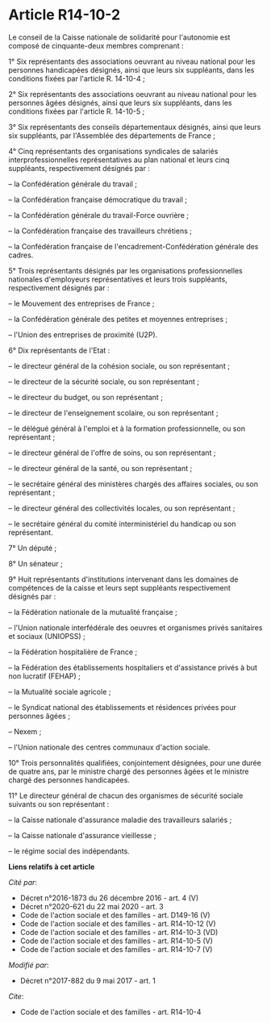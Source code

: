 # Article R14-10-2

Le conseil de la Caisse nationale de solidarité pour l'autonomie est composé de cinquante-deux membres comprenant :

1° Six représentants des associations oeuvrant au niveau national pour les personnes handicapées désignés, ainsi que leurs
six suppléants, dans les conditions fixées par l'article R. 14-10-4 ;

2° Six représentants des associations oeuvrant au niveau national pour les personnes âgées désignés, ainsi que leurs six
suppléants, dans les conditions fixées par l'article R. 14-10-5 ;

3° Six représentants des conseils départementaux désignés, ainsi que leurs six suppléants, par l'Assemblée des départements
de France ;

4° Cinq représentants des organisations syndicales de salariés interprofessionnelles représentatives au plan national et
leurs cinq suppléants, respectivement désignés par :

– la Confédération générale du travail ;

– la Confédération française démocratique du travail ;

– la Confédération générale du travail-Force ouvrière ;

– la Confédération française des travailleurs chrétiens ;

– la Confédération française de l'encadrement-Confédération générale des cadres.

5° Trois représentants désignés par les organisations professionnelles nationales d'employeurs représentatives et leurs trois
suppléants, respectivement désignés par :

– le Mouvement des entreprises de France ;

– la Confédération générale des petites et moyennes entreprises ;

– l'Union des entreprises de proximité (U2P).

6° Dix représentants de l'Etat :

– le directeur général de la cohésion sociale, ou son représentant ;

– le directeur de la sécurité sociale, ou son représentant ;

– le directeur du budget, ou son représentant ;

– le directeur de l'enseignement scolaire, ou son représentant ;

– le délégué général à l'emploi et à la formation professionnelle, ou son représentant ;

– le directeur général de l'offre de soins, ou son représentant ;

– le directeur général de la santé, ou son représentant ;

– le secrétaire général des ministères chargés des affaires sociales, ou son représentant ;

– le directeur général des collectivités locales, ou son représentant ;

– le secrétaire général du comité interministériel du handicap ou son représentant.

7° Un député ;

8° Un sénateur ;

9° Huit représentants d'institutions intervenant dans les domaines de compétences de la caisse et leurs sept suppléants
respectivement désignés par :

– la Fédération nationale de la mutualité française ;

– l'Union nationale interfédérale des oeuvres et organismes privés sanitaires et sociaux (UNIOPSS) ;

– la Fédération hospitalière de France ;

– la Fédération des établissements hospitaliers et d'assistance privés à but non lucratif (FEHAP) ;

– la Mutualité sociale agricole ;

– le Syndicat national des établissements et résidences privées pour personnes âgées ;

– Nexem ;

– l'Union nationale des centres communaux d'action sociale.

10° Trois personnalités qualifiées, conjointement désignées, pour une durée de quatre ans, par le ministre chargé des
personnes âgées et le ministre chargé des personnes handicapées.

11° Le directeur général de chacun des organismes de sécurité sociale suivants ou son représentant :

– la Caisse nationale d'assurance maladie des travailleurs salariés ;

– la Caisse nationale d'assurance vieillesse ;

– le régime social des indépendants.

**Liens relatifs à cet article**

_Cité par_:

  - Décret n°2016-1873 du 26 décembre 2016 - art. 4 (V)
  - Décret n°2020-621 du 22 mai 2020 - art. 3
  - Code de l'action sociale et des familles - art. D149-16 (V)
  - Code de l'action sociale et des familles - art. R14-10-12 (V)
  - Code de l'action sociale et des familles - art. R14-10-3 (VD)
  - Code de l'action sociale et des familles - art. R14-10-5 (V)
  - Code de l'action sociale et des familles - art. R14-10-7 (V)

_Modifié par_:

  - Décret n°2017-882 du 9 mai 2017 - art. 1

_Cite_:

  - Code de l'action sociale et des familles - art. R14-10-4
